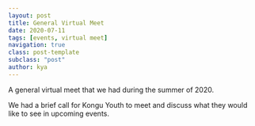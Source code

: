 ```yaml
---
layout: post
title: General Virtual Meet
date: 2020-07-11
tags: [events, virtual meet]
navigation: true
class: post-template
subclass: "post"
author: kya
---
```

A general virtual meet that we had during the summer of 2020.

We had a brief call for Kongu Youth to meet and discuss what they would like to see in upcoming events.